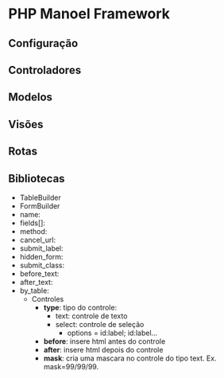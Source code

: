 # PHP Manoel Framework

## Configuração
## Controladores
## Modelos
## Visões
## Rotas
## Bibliotecas
* TableBuilder
* FormBuilder
* name:
* fields[]:
* method:
* cancel_url:
* submit_label:
* hidden_form:
* submit_class:
* before_text:
* after_text:
* by_table: 
  * Controles
    * **type**: tipo do controle:
      * text: controle de texto
      * select: controle de seleção
        * options = id:label; id:label...
    * **before**: insere html antes do controle
    * **after**: insere html depois do controle
    * **mask**: cria uma mascara no controle do tipo text. Ex. mask=99/99/99.



